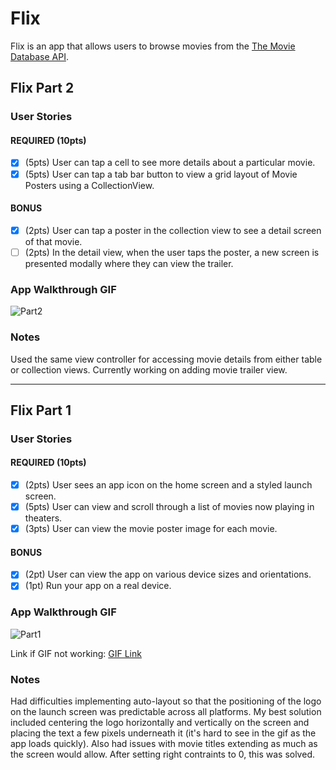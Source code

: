 # Flix

Flix is an app that allows users to browse movies from the [The Movie Database API](http://docs.themoviedb.apiary.io/#).

## Flix Part 2

### User Stories

#### REQUIRED (10pts)
- [x] (5pts) User can tap a cell to see more details about a particular movie.
- [x] (5pts) User can tap a tab bar button to view a grid layout of Movie Posters using a CollectionView.

#### BONUS
- [x] (2pts) User can tap a poster in the collection view to see a detail screen of that movie.
- [ ] (2pts) In the detail view, when the user taps the poster, a new screen is presented modally where they can view the trailer.

### App Walkthrough GIF


![Part2](https://media.giphy.com/media/0WhwqQI1nvM74Hal6O/giphy.gif&ct=g)

### Notes
Used the same view controller for accessing movie details from either table or collection views. Currently working on adding movie trailer view. 

---

## Flix Part 1

### User Stories

#### REQUIRED (10pts)
- [x] (2pts) User sees an app icon on the home screen and a styled launch screen.
- [x] (5pts) User can view and scroll through a list of movies now playing in theaters.
- [x] (3pts) User can view the movie poster image for each movie.

#### BONUS
- [x] (2pt) User can view the app on various device sizes and orientations.
- [x] (1pt) Run your app on a real device.

### App Walkthrough GIF
![Part1](https://media.giphy.com/media/oxvP1p51wWPa0DCJH7/giphy.gif?cid=790b7611543887b1985ebb18e03c4612e72bb66f7d74ffe3&rid=giphy.gif&ct=g)

Link if GIF not working: [GIF Link](https://i.imgur.com/QWLLUpD.gifv)

### Notes
Had difficulties implementing auto-layout so that the positioning of the logo on the launch screen was predictable across all platforms. My best solution included centering the logo horizontally and vertically on the screen and placing the text a few pixels underneath it (it's hard to see in the gif as the app loads quickly). Also had issues with movie titles extending as much as the screen would allow. After setting right contraints to 0, this was solved.
